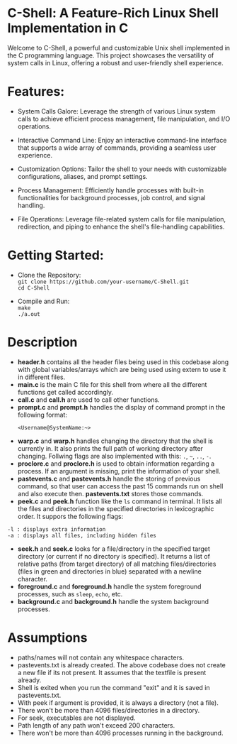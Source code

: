 
# C-Shell: A Feature-Rich Linux Shell Implementation in C

Welcome to C-Shell, a powerful and customizable Unix shell implemented in the C programming language. This project showcases the versatility of system calls in Linux, offering a robust and user-friendly shell experience.

# Features:

* System Calls Galore: Leverage the strength of various Linux system calls to achieve efficient process management, file manipulation, and I/O operations.

* Interactive Command Line: Enjoy an interactive command-line interface that supports a wide array of commands, providing a seamless user experience.

* Customization Options: Tailor the shell to your needs with customizable configurations, aliases, and prompt settings.

* Process Management: Efficiently handle processes with built-in functionalities for background processes, job control, and signal handling.

* File Operations: Leverage file-related system calls for file manipulation, redirection, and piping to enhance the shell's file-handling capabilities.

# Getting Started: 
* Clone the Repository: \
 `git clone https://github.com/your-username/C-Shell.git`\
`cd C-Shell`

* Compile and Run: \
`make` \
`./a.out`

# Description

- **header.h** contains all the header files being used in this codebase along with global variables/arrays which are being used using extern to use it in different files.
- **main.c** is the main C file for this shell from where all the different functions get called accordingly.
- **call.c** and **call.h** are used to call other functions.
- **prompt.c** and **prompt.h** handles the display of command prompt in the following format:
  ```
  <Username@SystemName:~>
  ```
- **warp.c** and **warp.h** handles changing the directory that the shell is currently in. It also prints the full path of working directory after changing. Follwing flags are also implemented with this:
`.`, `~`, `..`, `-`.
- **proclore.c** and **proclore.h** is used to obtain information regarding a process. If an argument is missing, print the information of your shell.
- **pastevents.c** and **pastevents.h** handle the storing of previous command, so that user can access the past 15 commands run on shell and also execute then. **pastevents.txt** stores those commands.
- **peek.c** and **peek.h** function like the `ls` command in terminal. It lists all the files and directories in the specified directories in lexicographic order. It suppors the following flags:
```
-l : displays extra information
-a : displays all files, including hidden files
```
- **seek.h** and **seek.c** looks for a file/directory in the specified target directory (or current if no directory is specified). It returns a list of relative paths (from target directory) of all matching files/directories (files in green and directories in blue) separated with a newline character. 
- **foreground.c** and **foreground.h** handle the system foreground processes, such as ```sleep```, ```echo```, etc. 
- **background.c** and **background.h** handle the system background processes.

# Assumptions
- paths/names will not contain any whitespace characters.
- pastevents.txt is already created. The above codebase does not create a new file if its not present. It assumes that the textfile is present already.
- Shell is exited when you run the command "exit" and it is saved in pastevents.txt.
- With peek if argument is provided, it is always a directory (not a file).
- There won't be more than 4096 files/directories in a directory.
- For seek, executables are not displayed. 
- Path length of any path won't exceed 200 characters.
- There won't be more than 4096 processes running in the background.
